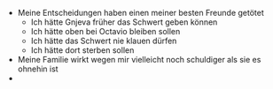 - Meine Entscheidungen haben einen meiner besten Freunde getötet
	- Ich hätte Gnjeva früher das Schwert geben können
	- Ich hätte oben bei Octavio bleiben sollen
	- Ich hätte das Schwert nie klauen dürfen
	- Ich hätte dort sterben sollen
- Meine Familie wirkt wegen mir vielleicht noch schuldiger als sie es ohnehin ist
- 